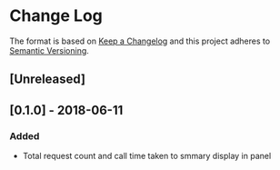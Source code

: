 # Change Log

The format is based on [Keep a Changelog](http://keepachangelog.com/) and this project adheres to [Semantic Versioning](http://semver.org).

## [Unreleased]

## [0.1.0] - 2018-06-11
### Added
- Total request count and call time taken to smmary display in panel
